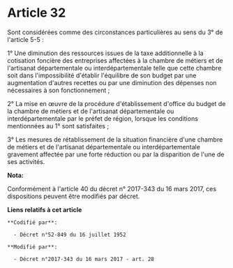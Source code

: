 # Article 32

Sont considérées comme des circonstances particulières au sens du 3° de l'article 5-5 :

1° Une diminution des ressources issues de la taxe additionnelle à la cotisation foncière des entreprises affectées à la
chambre de métiers et de l'artisanat départementale ou interdépartementale telle que cette chambre soit dans l'impossibilité
d'établir l'équilibre de son budget par une augmentation d'autres recettes ou par une diminution des dépenses non nécessaires
à son fonctionnement ;

2° La mise en œuvre de la procédure d'établissement d'office du budget de la chambre de métiers et de l'artisanat
départementale ou interdépartementale par le préfet de région, lorsque les conditions mentionnées au 1° sont satisfaites ;

3° Les mesures de rétablissement de la situation financière d'une chambre de métiers et de l'artisanat départementale ou
interdépartementale gravement affectée par une forte réduction ou par la disparition de l'une de ses activités.

**Nota:**

Conformément à l'article 40 du décret n° 2017-343 du 16 mars 2017, ces dispositions peuvent être modifiés par décret.

**Liens relatifs à cet article**

	**Codifié par**:

	  - Décret n°52-849 du 16 juillet 1952

	**Modifié par**:

	  - Décret n°2017-343 du 16 mars 2017 - art. 28
